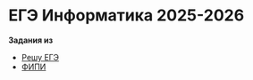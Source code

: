 # ЕГЭ Информатика 2025-2026

**Задания из**

- [Решу ЕГЭ](https://inf-ege.sdamgia.ru/)
- [ФИПИ](https://ege.fipi.ru/bank/)
